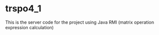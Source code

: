 # trspo4_1
This is the server code for the project using Java RMI (matrix operation expression calculation)
